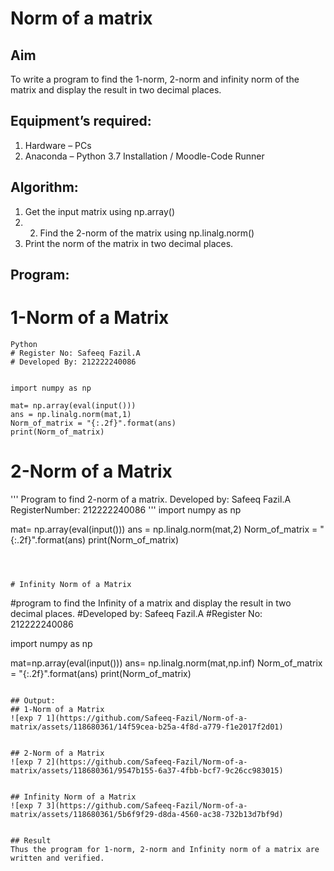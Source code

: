 # Norm of a matrix
## Aim
To write a program to find the 1-norm, 2-norm and infinity norm of the matrix and display the result in two decimal places.
## Equipment’s required:
1.	Hardware – PCs
2.	Anaconda – Python 3.7 Installation / Moodle-Code Runner
## Algorithm:
1. Get the input matrix using np.array()    
2. 2. Find the 2-norm of the matrix using np.linalg.norm()
3. Print the norm of the matrix in two decimal places.
## Program:
# 1-Norm of a Matrix
```
Python
# Register No: Safeeq Fazil.A
# Developed By: 212222240086


import numpy as np

mat= np.array(eval(input()))
ans = np.linalg.norm(mat,1)
Norm_of_matrix = "{:.2f}".format(ans)
print(Norm_of_matrix)
```



# 2-Norm of a Matrix
'''
Program to find 2-norm of a matrix.
Developed by: Safeeq Fazil.A
RegisterNumber: 212222240086
'''
import numpy as np

mat= np.array(eval(input()))
ans = np.linalg.norm(mat,2)
Norm_of_matrix = "{:.2f}".format(ans)
print(Norm_of_matrix)

```



# Infinity Norm of a Matrix
```
#program to find the Infinity of a matrix and display the result in two decimal places.
#Developed by: Safeeq Fazil.A
#Register No: 212222240086


import numpy as np

mat=np.array(eval(input()))
ans= np.linalg.norm(mat,np.inf)
Norm_of_matrix = "{:.2f}".format(ans)
print(Norm_of_matrix)
```

## Output:
## 1-Norm of a Matrix
![exp 7 1](https://github.com/Safeeq-Fazil/Norm-of-a-matrix/assets/118680361/14f59cea-b25a-4f8d-a779-f1e2017f2d01)


## 2-Norm of a Matrix
![exp 7 2](https://github.com/Safeeq-Fazil/Norm-of-a-matrix/assets/118680361/9547b155-6a37-4fbb-bcf7-9c26cc983015)


## Infinity Norm of a Matrix
![exp 7 3](https://github.com/Safeeq-Fazil/Norm-of-a-matrix/assets/118680361/5b6f9f29-d8da-4560-ac38-732b13d7bf9d)


## Result
Thus the program for 1-norm, 2-norm and Infinity norm of a matrix are written and verified.
